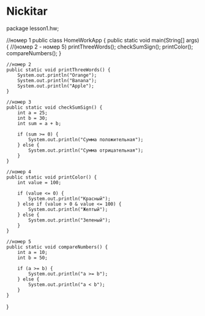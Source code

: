 # Nickitar
package lesson1.hw;


//номер 1
public class HomeWorkApp {
    public static void main(String[] args) {
        //(номер 2 - номер 5)
        printThreeWords();
        checkSumSign();
        printColor();
        compareNumbers();
    }

    //номер 2
    public static void printThreeWords() {
        System.out.println("Orange");
        System.out.println("Banana");
        System.out.println("Apple");
    }

    //номер 3
    public static void checkSumSign() {
        int a = 25;
        int b = 30;
        int sum = a + b;

        if (sum >= 0) {
            System.out.println("Сумма положительная");
        } else {
            System.out.println("Сумма отрицательная");
        }
    }

    //номер 4
    public static void printColor() {
        int value = 100;

        if (value <= 0) {
            System.out.println("Красный");
        } else if (value > 0 & value <= 100) {
            System.out.println("Желтый");
        } else {
            System.out.println("Зеленый");
        }
    }

    //номер 5
    public static void compareNumbers() {
        int a = 10;
        int b = 50;

        if (a >= b) {
            System.out.println("a >= b");
        } else {
            System.out.println("a < b");
        }
    }
}
